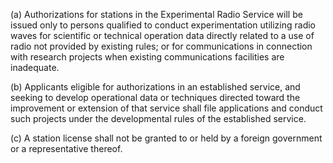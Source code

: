 (a) Authorizations for stations in the Experimental Radio Service will be issued only to persons qualified to conduct experimentation utilizing radio waves for scientific or technical operation data directly related to a use of radio not provided by existing rules; or for communications in connection with research projects when existing communications facilities are inadequate.

(b) Applicants eligible for authorizations in an established service, and seeking to develop operational data or techniques directed toward the improvement or extension of that service shall file applications and conduct such projects under the developmental rules of the established service.

(c) A station license shall not be granted to or held by a foreign government or a representative thereof.

